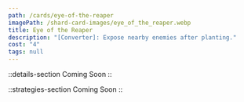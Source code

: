 ```yaml
---
path: /cards/eye-of-the-reaper
imagePath: /shard-card-images/eye_of_the_reaper.webp
title: Eye of the Reaper
description: "[Converter]: Expose nearby enemies after planting."
cost: "4"
tags: null
---
```


::details-section
Coming Soon
::

::strategies-section
Coming Soon
::

